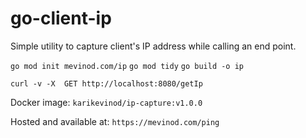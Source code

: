 # go-client-ip
Simple utility to capture client's IP address while calling an end point.

`go mod init mevinod.com/ip`
`go mod tidy`
`go build -o ip`


`curl -v -X  GET http://localhost:8080/getIp`

Docker image: `karikevinod/ip-capture:v1.0.0`

Hosted and available at: `https://mevinod.com/ping`

